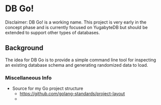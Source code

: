# DB Go!

Disclaimer: DB Go! is a working name.  This project is very early
in the concept phase and is currently focused on YugabyteDB but should
be extended to support other types of databases.

## Background

The idea for DB Go is to provide a simple command line tool for
inspecting an existing database schema and generating randomized
data to load.

### Miscellaneous Info

- Source for my Go project structure
  - https://github.com/golang-standards/project-layout
  - 
